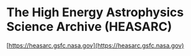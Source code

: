 # The High Energy Astrophysics Science Archive (HEASARC)

[https://heasarc.gsfc.nasa.gov](https://heasarc.gsfc.nasa.gov)
